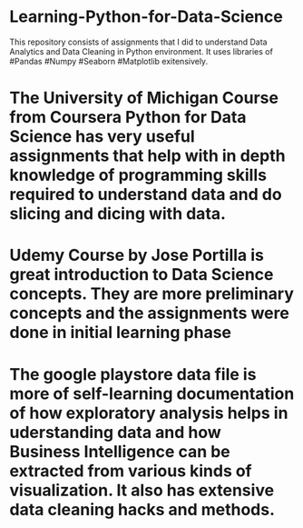 # Learning-Python-for-Data-Science

This repository consists of assignments that I did to understand Data Analytics and Data Cleaning in Python environment. It uses libraries of #Pandas #Numpy #Seaborn #Matplotlib exitensively.

# The University of Michigan Course from Coursera Python for Data Science has very useful assignments that help with in depth knowledge of programming skills required to understand data and do slicing and dicing with data. 

# Udemy Course by Jose Portilla is great introduction to Data Science concepts. They are more preliminary concepts and the assignments were done in initial learning phase

# The google playstore data file is more of self-learning documentation of how exploratory analysis helps in uderstanding data and how Business Intelligence can be extracted from various kinds of visualization. It also has extensive data cleaning hacks and methods. 
